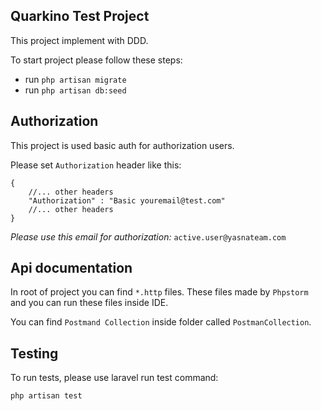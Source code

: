 ## Quarkino Test Project 

This project implement with DDD.

To start project please follow these steps:

- run `php artisan migrate`
- run `php artisan db:seed`

## Authorization

This project is used basic auth for authorization users.

Please set `Authorization` header like this:

```
{
    //... other headers
    "Authorization" : "Basic youremail@test.com"   
    //... other headers
}
```

*Please use this email for authorization:* `active.user@yasnateam.com`

## Api documentation

In root of project you can find `*.http` files. These files made by `Phpstorm` and you can run these files inside IDE.

You can find `Postmand Collection` inside folder called `PostmanCollection`.

## Testing

To run tests, please use laravel run test command:

`php artisan test`
